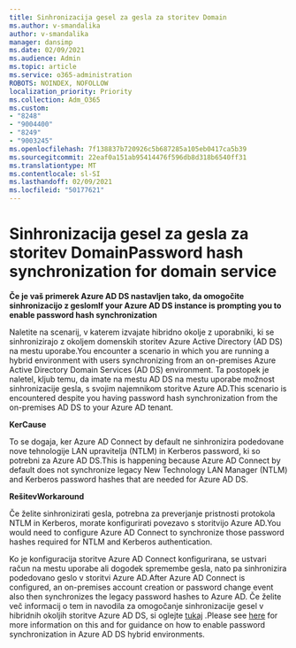 ```yaml
---
title: Sinhronizacija gesel za gesla za storitev Domain
ms.author: v-smandalika
author: v-smandalika
manager: dansimp
ms.date: 02/09/2021
ms.audience: Admin
ms.topic: article
ms.service: o365-administration
ROBOTS: NOINDEX, NOFOLLOW
localization_priority: Priority
ms.collection: Adm_O365
ms.custom:
- "8248"
- "9004400"
- "8249"
- "9003245"
ms.openlocfilehash: 7f138837b720926c5b687285a105eb0417ca5b39
ms.sourcegitcommit: 22eaf0a151ab95414476f596db8d318b6540ff31
ms.translationtype: MT
ms.contentlocale: sl-SI
ms.lasthandoff: 02/09/2021
ms.locfileid: "50177621"
---
```

# <a name="password-hash-synchronization-for-domain-service"></a><span data-ttu-id="633ae-102">Sinhronizacija gesel za gesla za storitev Domain</span><span class="sxs-lookup"><span data-stu-id="633ae-102">Password hash synchronization for domain service</span></span>

<span data-ttu-id="633ae-103">**Če je vaš primerek Azure AD DS nastavljen tako, da omogočite sinhronizacijo z geslom**</span><span class="sxs-lookup"><span data-stu-id="633ae-103">**If your Azure AD DS instance is prompting you to enable password hash synchronization**</span></span>

<span data-ttu-id="633ae-104">Naletite na scenarij, v katerem izvajate hibridno okolje z uporabniki, ki se sinhronizirajo z okoljem domenskih storitev Azure Active Directory (AD DS) na mestu uporabe.</span><span class="sxs-lookup"><span data-stu-id="633ae-104">You encounter a scenario in which you are running a hybrid environment with users synchronizing from an on-premises Azure Active Directory Domain Services (AD DS) environment.</span></span> <span data-ttu-id="633ae-105">Ta postopek je naletel, kljub temu, da imate na mestu AD DS na mestu uporabe možnost sinhronizacije gesla, s svojim najemnikom storitve Azure AD.</span><span class="sxs-lookup"><span data-stu-id="633ae-105">This scenario is encountered despite you having password hash synchronization from the on-premises AD DS to your Azure AD tenant.</span></span>

<span data-ttu-id="633ae-106">**Ker**</span><span class="sxs-lookup"><span data-stu-id="633ae-106">**Cause**</span></span>

<span data-ttu-id="633ae-107">To se dogaja, ker Azure AD Connect by default ne sinhronizira podedovane nove tehnologije LAN upravitelja (NTLM) in Kerberos password, ki so potrebni za Azure AD DS.</span><span class="sxs-lookup"><span data-stu-id="633ae-107">This is happening because Azure AD Connect by default does not synchronize legacy New Technology LAN Manager (NTLM) and Kerberos password hashes that are needed for Azure AD DS.</span></span>

<span data-ttu-id="633ae-108">**Rešitev**</span><span class="sxs-lookup"><span data-stu-id="633ae-108">**Workaround**</span></span> 

<span data-ttu-id="633ae-109">Če želite sinhronizirati gesla, potrebna za preverjanje pristnosti protokola NTLM in Kerberos, morate konfigurirati povezavo s storitvijo Azure AD.</span><span class="sxs-lookup"><span data-stu-id="633ae-109">You would need to configure Azure AD Connect to synchronize those password hashes required for NTLM and Kerberos authentication.</span></span>

<span data-ttu-id="633ae-110">Ko je konfiguracija storitve Azure AD Connect konfigurirana, se ustvari račun na mestu uporabe ali dogodek spremembe gesla, nato pa sinhronizira podedovano geslo v storitvi Azure AD.</span><span class="sxs-lookup"><span data-stu-id="633ae-110">After Azure AD Connect is configured, an on-premises account creation or password change event also then synchronizes the legacy password hashes to Azure AD.</span></span> <span data-ttu-id="633ae-111">Če želite več informacij o tem in navodila za omogočanje sinhronizacije gesel v hibridnih okoljih storitve Azure AD DS, si oglejte [tukaj](https://docs.microsoft.com/azure/active-directory-domain-services/tutorial-configure-password-hash-sync) .</span><span class="sxs-lookup"><span data-stu-id="633ae-111">Please see [here](https://docs.microsoft.com/azure/active-directory-domain-services/tutorial-configure-password-hash-sync) for more information on this and for guidance on how to enable password synchronization in Azure AD DS hybrid environments.</span></span>